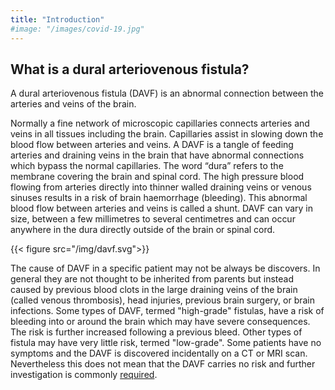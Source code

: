 ```yaml
---
title: "Introduction"
#image: "/images/covid-19.jpg"
---
```


## What is a dural arteriovenous fistula? 

A dural arteriovenous fistula (DAVF) is an abnormal connection between the arteries and veins of the brain. 

Normally a fine network of microscopic capillaries connects arteries and veins in all tissues including the brain. Capillaries assist in slowing down the blood flow between arteries and veins. A DAVF is a tangle of feeding arteries and draining veins in the brain that have abnormal connections which bypass the normal capillaries. The word “dura” refers to the membrane covering the brain and spinal cord. The high pressure blood flowing from arteries directly into thinner walled draining veins or venous sinuses results in a risk of brain haemorrhage (bleeding). This abnormal blood flow between arteries and veins is called a shunt. DAVF can vary in size, between a few millimetres to several centimetres and can occur anywhere in the dura directly outside of the brain or spinal cord.

<div class="responsive-image">
{{< figure src="/img/davf.svg">}}
</div>


The cause of DAVF in a specific patient may not be always be discovers. In general they are not thought to be inherited from parents but instead caused by previous blood clots in the large draining veins of the brain (called venous thrombosis), head injuries, previous brain surgery, or brain infections. Some types of DAVF, termed "high-grade" fistulas, have a risk of bleeding into or around the brain which may have severe consequences. The risk is further increased following a previous bleed. Other types of fistula may have very little risk, termed "low-grade". Some patients have no symptoms and the DAVF is discovered incidentally on a CT or MRI scan. Nevertheless this does not mean that the DAVF carries no risk and further investigation is commonly [required](diagnosis). 
